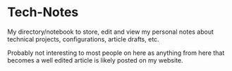 # Tech-Notes
My directory/notebook to store, edit and view my personal notes about technical projects, configurations, article drafts, etc.

Probably not interesting to most people on here as anything from here that becomes a well edited article is likely posted on my website.
